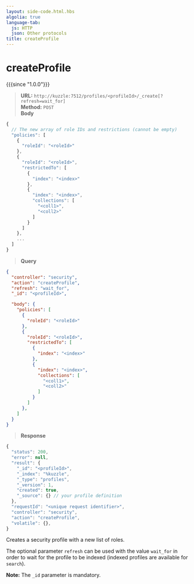 ```yaml
---
layout: side-code.html.hbs
algolia: true
language-tab:
  js: HTTP
  json: Other protocols
title: createProfile
---
```



# createProfile

{{{since "1.0.0"}}}



<blockquote class="js">
<p>
<b>URL:</b> <code>http://kuzzle:7512/profiles/&lt;profileId&gt;/_create[?refresh=wait_for]</code>  
<br><b>Method:</b> <code>POST</code>  
<br><b>Body</b>
</p>
</blockquote>

```js
{
  // The new array of role IDs and restrictions (cannot be empty)
  "policies": [
    {
      "roleId": "<roleId>"
    },
    {
      "roleId": "<roleId>",
      "restrictedTo": [
        {
          "index": "<index>"
        },
        {
          "index": "<index>",
          "collections": [
            "<coll1>",
            "<coll2>"
          ]
        }
      ]
    },
    ...
  ]
}
```

<blockquote class="json">
<p>
<b>Query</b>
</p>
</blockquote>

```json
{
  "controller": "security",
  "action": "createProfile",
  "refresh": "wait_for",
  "_id": "<profileId>",

  "body": {
    "policies": [
      {
        "roleId": "<roleId>"
      },
      {
        "roleId": "<roleId>",
        "restrictedTo": [
          {
            "index": "<index>"
          },
          {
            "index": "<index>",
            "collections": [
              "<coll1>",
              "<coll2>"
            ]
          }
        ]
      },
    ]
  }
}
```

>**Response**

```javascript
{
  "status": 200,                     
  "error": null,                     
  "result": {
    "_id": "<profileId>",
    "_index": "%kuzzle",
    "_type": "profiles",
    "_version": 1,
    "created": true,
    "_source": {} // your profile definition
  },
  "requestId": "<unique request identifier>",
  "controller": "security",
  "action": "createProfile",
  "volatile": {},
}
```

Creates a security profile with a new list of roles.

The optional parameter `refresh` can be used
with the value `wait_for` in order to wait for the profile to be indexed (indexed profiles are available for `search`).

**Note:** The `_id` parameter is mandatory.
